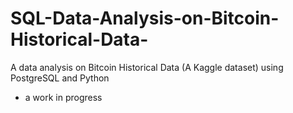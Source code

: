 # SQL-Data-Analysis-on-Bitcoin-Historical-Data-
A data analysis on Bitcoin Historical Data (A Kaggle dataset) using PostgreSQL and Python

  - a work in progress 
